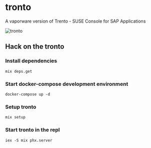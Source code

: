 # tronto

A vaporware version of Trento - SUSE Console for SAP Applications

![tronto](https://user-images.githubusercontent.com/828651/144742801-88d49dcd-9d7d-4086-8d7e-b77db9a57de8.jpg)

## Hack on the tronto

### Install dependencies

`mix deps.get`

### Start docker-compose development environment

`docker-compose up -d`

### Setup tronto

`mix setup`

### Start tronto in the repl

`iex -S mix phx.server`
